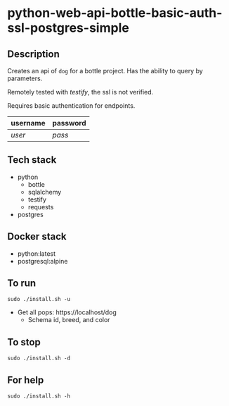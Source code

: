 # python-web-api-bottle-basic-auth-ssl-postgres-simple

## Description
Creates an api of `dog` for a bottle project.
Has the ability to query by parameters.

Remotely tested with *testify*, the ssl is not verified.

Requires basic authentication for endpoints.

| username | password |
| -------- | -------- |
| *user* | *pass* |

## Tech stack
- python
  - bottle
  - sqlalchemy
  - testify
  - requests
- postgres

## Docker stack
- python:latest
- postgresql:alpine

## To run
`sudo ./install.sh -u`
- Get all pops: https://localhost/dog
  - Schema id, breed, and color

## To stop
`sudo ./install.sh -d`

## For help
`sudo ./install.sh -h`
